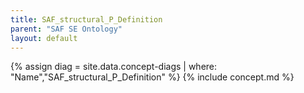 ```yaml
---
title: SAF_structural_P_Definition
parent: "SAF SE Ontology"
layout: default
---
```

{% assign diag = site.data.concept-diags | where: "Name","SAF_structural_P_Definition" %}
{% include concept.md %}